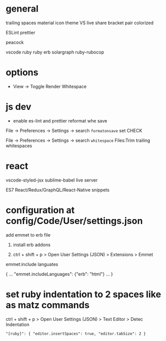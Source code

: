# general
trailing spaces
material icon theme
VS live share
bracket pair colorized

ESLint
prettier

peacock


vscode ruby
ruby
erb
solargraph
ruby-rubocop

# options

- View -> Toggle Render Whitespace

# js dev

- enable es-lint and prettier reformat whe save

File -> Preferences -> Settings -> search `formatonsave` set CHECK


File -> Preferences -> Settings -> search `whitespace` Files:Trim trailing whitespaces


# react
vscode-styled-jsx
sublime-babel
live server

ES7 React/Redux/GraphQL/React-Native snippets




# configuration at  config/Code/User/settings.json

add emmet to erb file

1. install erb addons


2. ctrl + shift + p > Open User Settings (JSON)  > Extensions > Emmet

emmet:include languates

{
    ...
    "emmet.includeLanguages": {"erb": "html"}
    ...
}



# set ruby indentation to 2 spaces like as matz commands


ctrl + shift + p > Open User Settings (JSON) > Text Editor > Detec Indentation

```
"[ruby]": { "editor.insertSpaces": true, "editor.tabSize": 2 }
```





